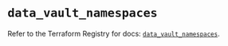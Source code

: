 # `data_vault_namespaces`

Refer to the Terraform Registry for docs: [`data_vault_namespaces`](https://registry.terraform.io/providers/hashicorp/vault/4.3.0/docs/data-sources/namespaces).
